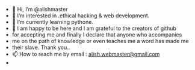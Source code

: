 - 👋 Hi, I’m @alishmaster
- 👀 I’m interested in .ethical hacking & web development.
- 🌱 I’m currently learning pythone.
- 💞️ I am happy to be here and I am grateful to the creators of github
-  for accepting me and finally I declare that anyone who accompanies
-  me on the path of knowledge or even teaches me a word has made me
-  their slave. Thank you..
- 📫 How to reach me by email : alish.webmaster@gmail.com  
- 


<!---
alishmaster/alishmaster is a ✨ special ✨ repository because its `README.md` (this file) appears on your GitHub profile.
You can click the Preview link to take a look at your changes.
--->

